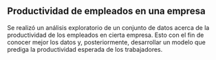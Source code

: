 ## Productividad de empleados en una empresa

Se realizó un análisis exploratorio de un conjunto de datos acerca de la productividad de los empleados en cierta empresa.
Esto con el fin de conocer mejor los datos y, posteriormente, desarrollar un modelo que prediga la productividad esperada 
de los trabajadores.
